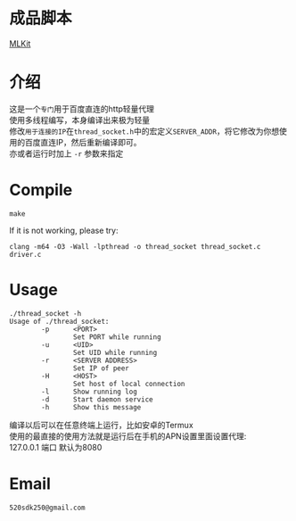# 成品脚本
[MLKit](https://github.com/sdk250/MLKit)
# 介绍
这是一个`专门`用于百度直连的http轻量代理<br>
使用多线程编写，本身编译出来极为轻量<br>
修改`用于连接的IP`在`thread_socket.h`中的宏定义`SERVER_ADDR`，将它修改为你想使用的百度直连IP，然后重新编译即可。<br>
亦或者运行时加上 `-r` 参数来指定<br>
# Compile
```shell
make
```
If it is not working, please try:
```shell
clang -m64 -O3 -Wall -lpthread -o thread_socket thread_socket.c driver.c
```
# Usage
```shell
./thread_socket -h
Usage of ./thread_socket:
        -p      <PORT>
                Set PORT while running
        -u      <UID>
                Set UID while running
        -r      <SERVER ADDRESS>
                Set IP of peer
        -H      <HOST>
                Set host of local connection
        -l      Show running log
        -d      Start daemon service
        -h      Show this message
```
编译以后可以在任意终端上运行，比如安卓的Termux<br>
使用的最直接的使用方法就是运行后在手机的APN设置里面设置代理:<br>
127.0.0.1 端口 默认为8080
# Email
` 520sdk250@gmail.com `

